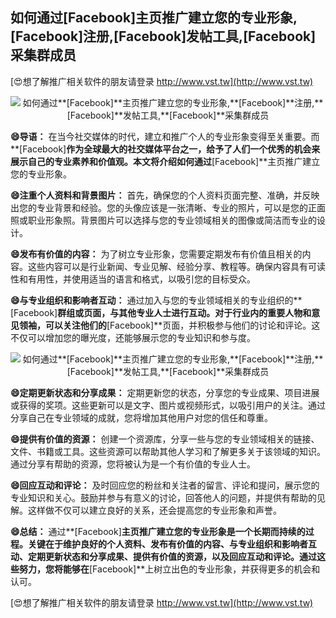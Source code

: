 ## **如何通过**[Facebook]**主页推广建立您的专业形象,**[Facebook]**注册,**[Facebook]**发帖工具,**[Facebook]**采集群成员**

[😍想了解推广相关软件的朋友请登录 http://www.vst.tw](http://www.vst.tw)

 <center><img src="https://vst.tw/MP4/tuiguang/png/1.png" alt="如何通过**[Facebook]**主页推广建立您的专业形象,**[Facebook]**注册,**[Facebook]**发帖工具,**[Facebook]**采集群成员"></center>

**😄导语：**
在当今社交媒体的时代，建立和推广个人的专业形象变得至关重要。而**[Facebook]**作为全球最大的社交媒体平台之一，给予了人们一个优秀的机会来展示自己的专业素养和价值观。本文将介绍如何通过**[Facebook]**主页推广建立您的专业形象。

**😄注重个人资料和背景图片：**
首先，确保您的个人资料页面完整、准确，并反映出您的专业背景和经验。您的头像应该是一张清晰、专业的照片，可以是您的正面照或职业形象照。背景图片可以选择与您的专业领域相关的图像或简洁而专业的设计。

**😄发布有价值的内容：**
为了树立专业形象，您需要定期发布有价值且相关的内容。这些内容可以是行业新闻、专业见解、经验分享、教程等。确保内容具有可读性和有用性，并使用适当的语言和格式，以吸引您的目标受众。

**😄与专业组织和影响者互动：**
通过加入与您的专业领域相关的专业组织的**[Facebook]**群组或页面，与其他专业人士进行互动。对于行业内的重要人物和意见领袖，可以关注他们的**[Facebook]**页面，并积极参与他们的讨论和评论。这不仅可以增加您的曝光度，还能够展示您的专业知识和参与度。

 <center><img src="https://vst.tw/MP4/tuiguang/png/4.png" alt="如何通过**[Facebook]**主页推广建立您的专业形象,**[Facebook]**注册,**[Facebook]**发帖工具,**[Facebook]**采集群成员"></center>

**😄定期更新状态和分享成果：**
定期更新您的状态，分享您的专业成果、项目进展或获得的奖项。这些更新可以是文字、图片或视频形式，以吸引用户的关注。通过分享自己在专业领域的成就，您将增加其他用户对您的信任和尊重。

**😄提供有价值的资源：**
创建一个资源库，分享一些与您的专业领域相关的链接、文件、书籍或工具。这些资源可以帮助其他人学习和了解更多关于该领域的知识。通过分享有帮助的资源，您将被认为是一个有价值的专业人士。

**😄回应互动和评论：**
及时回应您的粉丝和关注者的留言、评论和提问，展示您的专业知识和关心。鼓励并参与有意义的讨论，回答他人的问题，并提供有帮助的见解。这样做不仅可以建立良好的关系，还会提高您的专业形象和声誉。

**😄总结：**
通过**[Facebook]**主页推广建立您的专业形象是一个长期而持续的过程。关键在于维护良好的个人资料、发布有价值的内容、与专业组织和影响者互动、定期更新状态和分享成果、提供有价值的资源，以及回应互动和评论。通过这些努力，您将能够在**[Facebook]**上树立出色的专业形象，并获得更多的机会和认可。

[😍想了解推广相关软件的朋友请登录 http://www.vst.tw](http://www.vst.tw)



